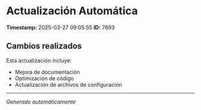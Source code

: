 # Actualización Automática

**Timestamp:** 2025-03-27 09:05:55
**ID:** 7693

## Cambios realizados

Esta actualización incluye:
- Mejora de documentación
- Optimización de código
- Actualización de archivos de configuración

---
*Generado automáticamente*
